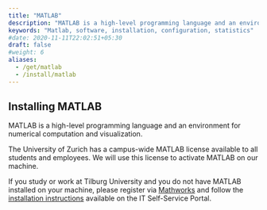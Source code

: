 ```yaml
---
title: "MATLAB"
description: "MATLAB is a high-level programming language and an environment for numerical computation and visualization"
keywords: "Matlab, software, installation, configuration, statistics"
#date: 2020-11-11T22:02:51+05:30
draft: false
#weight: 6
aliases:
  - /get/matlab
  - /install/matlab
---
```


## Installing MATLAB

MATLAB is a high-level programming language and an environment for numerical computation and visualization.

The University of Zurich has a campus-wide MATLAB license available to all students and employees.
We will use this license to activate MATLAB on our machine.

If you study or work at Tilburg University and you do not have MATLAB installed on your machine, please register via [Mathworks](https://nl.mathworks.com/academia/tah-portal/tilburg-university-30348529.html) and follow the [installation instructions](https://servicedesk.uvt.nl/tas/public/ssp/content/detail/knowledgeitem?unid=9c895a61-020c-4692-92a7-96ef357211f7) available on the IT Self-Service Portal.
